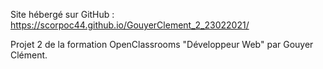 Site hébergé sur GitHub :  https://scorpoc44.github.io/GouyerClement_2_23022021/

Projet 2 de la formation OpenClassrooms "Développeur Web" par Gouyer Clément.
